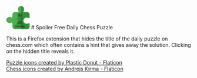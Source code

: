 ![Icon](/icons/sfdcp-64.png) # Spoiler Free Daily Chess Puzzle

This is a Firefox extension that hides the title of the daily puzzle on chess.com which often contains a hint that gives away the solution. Clicking on the hidden title reveals it.

[Puzzle icons created by Plastic Donut - Flaticon](https://www.flaticon.com/free-icons/puzzle)  
[Chess icons created by Andrejs Kirma - Flaticon](https://www.flaticon.com/free-icons/chess)
